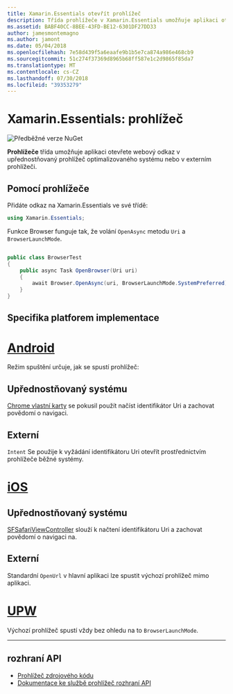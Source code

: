 ```yaml
---
title: Xamarin.Essentials otevřít prohlížeč
description: Třída prohlížeče v Xamarin.Essentials umožňuje aplikaci otevřete webový odkaz v upřednostňovaný prohlížeč optimalizovaného systému nebo v externím prohlížeči.
ms.assetid: BABF40CC-8BEE-43FD-BE12-6301DF27DD33
author: jamesmontemagno
ms.author: jamont
ms.date: 05/04/2018
ms.openlocfilehash: 7e58d439f5a6eaafe9b1b5e7ca874a986e468cb9
ms.sourcegitcommit: 51c274f37369d8965b68ff587e1c2d9865f85da7
ms.translationtype: MT
ms.contentlocale: cs-CZ
ms.lasthandoff: 07/30/2018
ms.locfileid: "39353279"
---
```

# <a name="xamarinessentials-browser"></a>Xamarin.Essentials: prohlížeč

![Předběžné verze NuGet](~/media/shared/pre-release.png)

**Prohlížeče** třída umožňuje aplikaci otevřete webový odkaz v upřednostňovaný prohlížeč optimalizovaného systému nebo v externím prohlížeči.

## <a name="using-browser"></a>Pomocí prohlížeče

Přidáte odkaz na Xamarin.Essentials ve své třídě:

```csharp
using Xamarin.Essentials;
```

Funkce Browser funguje tak, že volání `OpenAsync` metodu `Uri` a `BrowserLaunchMode`.

```csharp

public class BrowserTest
{
    public async Task OpenBrowser(Uri uri)
    {
        await Browser.OpenAsync(uri, BrowserLaunchMode.SystemPreferred);
    }
}
```

## <a name="platform-implementation-specifics"></a>Specifika platforem implementace

# <a name="androidtabandroid"></a>[Android](#tab/android)

Režim spuštění určuje, jak se spustí prohlížeč:

## <a name="system-preferred"></a>Upřednostňovaný systému

[Chrome vlastní karty](https://developer.chrome.com/multidevice/android/customtabs) se pokusil použít načíst identifikátor Uri a zachovat povědomí o navigaci.

## <a name="external"></a>Externí

`Intent` Se použije k vyžádání identifikátoru Uri otevřít prostřednictvím prohlížeče běžné systémy.

# <a name="iostabios"></a>[iOS](#tab/ios)

## <a name="system-preferred"></a>Upřednostňovaný systému

[SFSafariViewController](https://developer.xamarin.com/api/type/SafariServices.SFSafariViewController/) slouží k načtení identifikátoru Uri a zachovat povědomí o navigaci na.

## <a name="external"></a>Externí

Standardní `OpenUrl` v hlavní aplikaci lze spustit výchozí prohlížeč mimo aplikaci.

# <a name="uwptabuwp"></a>[UPW](#tab/uwp)

Výchozí prohlížeč spustí vždy bez ohledu na to `BrowserLaunchMode`.

--------------

## <a name="api"></a>rozhraní API

- [Prohlížeč zdrojového kódu](https://github.com/xamarin/Essentials/tree/master/Xamarin.Essentials/Browser)
- [Dokumentace ke službě prohlížeč rozhraní API](xref:Xamarin.Essentials.Browser)
